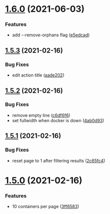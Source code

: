 # [1.6.0](https://github.com/damiencriado/dock/compare/v1.5.3...v1.6.0) (2021-06-03)


### Features

* add --remove-orphans flag ([e5edcad](https://github.com/damiencriado/dock/commit/e5edcad7697ba4a147fc08a9ba93c803a5d6bb57))



## [1.5.3](https://github.com/damiencriado/dock/compare/v1.5.2...v1.5.3) (2021-02-16)


### Bug Fixes

* edit action title ([aade202](https://github.com/damiencriado/dock/commit/aade2028fe1f52ae3301a9cd20c45752584bee18))



## [1.5.2](https://github.com/damiencriado/dock/compare/v1.5.1...v1.5.2) (2021-02-16)


### Bug Fixes

* remove empty line ([c6df6f6](https://github.com/damiencriado/dock/commit/c6df6f6ae0ee2be8dfdf1c8b452f8d504333c392))
* set fullwidth when docker is down ([4ab0d93](https://github.com/damiencriado/dock/commit/4ab0d93ff18856070859b06ed73cf90dbba887ea))



## [1.5.1](https://github.com/damiencriado/dock/compare/v1.5.0...v1.5.1) (2021-02-16)


### Bug Fixes

* reset page to 1 after filtering results ([2c65fc4](https://github.com/damiencriado/dock/commit/2c65fc4e6d70d9442a465a7430711caaee93587a))



# [1.5.0](https://github.com/damiencriado/dock/compare/v1.4.0...v1.5.0) (2021-02-16)


### Features

* 10 containers per page ([3ff6583](https://github.com/damiencriado/dock/commit/3ff658350da5e3833b07aa4bbdcfb250d51032df))



